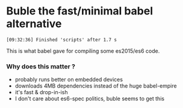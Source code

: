 Buble the fast/minimal babel alternative 
========================================

    [09:32:36] Finished 'scripts' after 1.7 s

This is what babel gave for compiling some es2015/es6 code.

### Why does this matter ?

* probably runs better on embedded devices
* downloads 4MB dependencies instead of the huge babel-empire 
* it's fast & drop-in-ish
* I don't care about es6-spec politics, buble seems to get this

